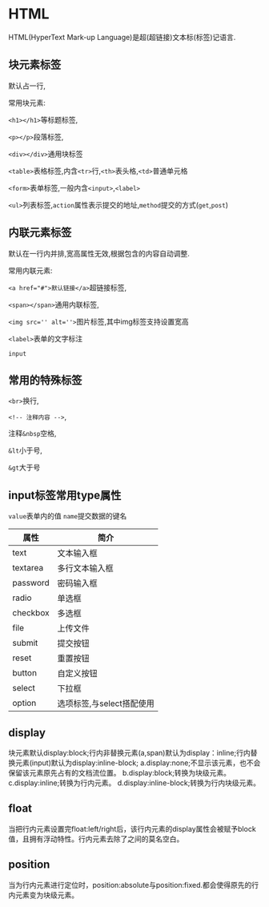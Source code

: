 # HTML #

HTML(HyperText Mark-up Language)是超(超链接)文本标(标签)记语言.


## 块元素标签 ##

默认占一行,

常用块元素:

`<h1></h1>`等标题标签,

`<p></p>`段落标签,

`<div></div>`通用块标签

`<table>`表格标签,内含`<tr>`行,`<th>`表头格,`<td>`普通单元格

`<form>`表单标签,一般内含`<input>`,`<label>`

`<ul>`列表标签,`action`属性表示提交的地址,`method`提交的方式(`get`,`post`)

## 内联元素标签 ##

默认在一行内并排,宽高属性无效,根据包含的内容自动调整.

常用内联元素:

`<a href="#">默认链接</a>`超链接标签,

`<span></span>`通用内联标签,

`<img src='' alt=''>`图片标签,其中img标签支持设置宽高

`<label>`表单的文字标注

`input`


## 常用的特殊标签 ##

`<br>`换行,

`<!-- 注释内容 -->`,

注释`&nbsp`空格,

`&lt`小于号,

`&gt`大于号

## input标签常用type属性 ##
`value`表单内的值
`name`提交数据的键名

| 属性 | 简介 |
| --- | --- |
| text | 文本输入框 |
| textarea | 多行文本输入框 |
| password | 密码输入框 |
| radio | 单选框 |
| checkbox | 多选框 |
| file | 上传文件 |
| submit | 提交按钮 |
| reset | 重置按钮 |
| button | 自定义按钮 |
| select | 下拉框 |
| option | 选项标签,与select搭配使用 |

## display ##
块元素默认display:block;行内非替换元素(a,span)默认为display：inline;行内替换元素(input)默认为display:inline-block;
a.display:none;不显示该元素，也不会保留该元素原先占有的文档流位置。
b.display:block;转换为块级元素。
c.display:inline;转换为行内元素。
d.display:inline-block;转换为行内块级元素。

## float ##
当把行内元素设置完float:left/right后，该行内元素的display属性会被赋予block值，且拥有浮动特性。行内元素去除了之间的莫名空白。

## position ##
当为行内元素进行定位时，position:absolute与position:fixed.都会使得原先的行内元素变为块级元素。